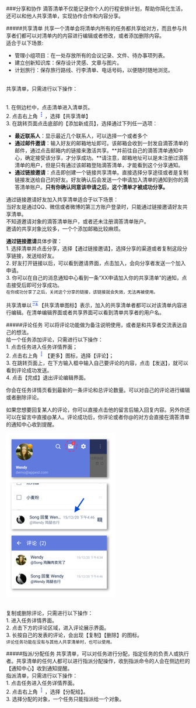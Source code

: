 ###分享和协作
滴答清单不仅能记录你个人的行程安排计划，帮助你简化生活，还可以和他人共享清单，实现协作合作和内容分享。

#####共享清单
共享一个清单会将清单内所有的任务都共享给对方，而且参与共享者们都可以对清单内的内容进行编辑或者修改，或者添加删除内容。
<br >适合于以下场景:
- 管理小组项目：在一处存放所有的会议记录、文件、待办事项列表。
- 建立创新知识库：保存设计灵感、文章与图片。
- 计划旅行：保存旅行路线、行李清单、电话号码，以便随时随地浏览。

<br >共享清单，只需进行以下操作：

<br>1. 在侧边栏中，点击清单进入清单页。
<br>2. 点击右上角<img src="../images/images_android/image001.png" title="更多" width="20" />，选择【共享清单】
<br>3. 在跳转页面点击底部的【添加新成员】，选择通过下列任一选项：
   - **最近联系人**：显示最近几个联系人，可以选择一个或者多个
   - **通过邮件邀请**：输入好友的邮箱地址即可。该邮箱会收到一封发自滴答清单的邮件，通过点击邮箱内的链接来激活共享。**并前往自己的滴答清单通知中心，确定接受该分享，才分享成功。**请注意，邮箱地址可以是未注册过滴答清单的用户，但是只有通过该邮箱登陆滴答清单，才能看到这个分享通知。
   - **通过链接邀请**：点击即创建一个链接共享清单。直接选择分享途径或者是复制链接发送给自己的好友。好友确认后会发送一个申请加入清单的通知到你的滴答清单账户。**只有你确认同意该申请之后，这个清单才被成功分享。**

通过链接邀请好友加入共享清单适合于以下场景：
<br >当好友是通过QQ、微信或者微博的第三方账户登录时，只能通过链接邀请好友共享清单。
<br >不知道邀请对象的滴答清单账户，或者还未注册滴答清单账户。
<br >邀请的共享对象比较多，一个个添加邮箱比较麻烦。

**通过链接邀请**具体步骤：
<br>1. 选择清单并点击分享，选择【通过链接邀请】，选择分享的渠道或者复制这段分享链接，发送给好友。
<br>2. 好友打开链接以后，可以看到邀请界面，点击加入，会向分享者发送一个加入申请。
<br>3. 你可以在自己的消息通知中心看到一条“XX申请加入你的共享清单”的通知，点击接受后即可分享成功。
<br >`在你成功分享了之后，关闭这个分享的链接，该链接就会失效，无法再被使用。`

共享清单以<img src="../images/images_android/image004.png" title="共享" width="20" />【共享清单图标】表示，加入的共享清单者都可以对该清单内容进行编辑。在清单编辑界面或者共享界面可以看到清单共享者的用户名。

#####评论任务
可以将评论功能做为备注说明使用，或者是和共享者交流表达自己的想法。
<br >给一个任务添加评论，只需进行以下操作：
<br>1. 点击任务进入任务详情界面；
<br>2. 点击右上角<img src="../images/images_android/image001.png" title="更多" width="20" />【更多】图标，选择【评论】；
<br>3. 在跳转页面上，在下方输入框中输入自己要评论的内容，点击【发送】，就可以看到评论成功发送。
<br>4. 点击【完成】退出评论编辑界面。

你会在任务详情页看到最新的一条评论和总评论数量。可以对自己的评论进行编辑或者删除评论。

如果您想要回复某人的评论，你可以直接点击他的留言后输入回复内容。另外你还可以在留言中直接@某人。评论成功后，你评论或者你@的对方会直接在滴答清单的通知中心收到提醒。


<img src="../images/images_android/image3107.png" title="评论" width="300" />


<br >复制或删除评论，只需进行以下操作：
<br>1. 进入任务详情界面。
<br>2. 点击下方的评论区域，进入评论展示界面。
<br>3. 长按自己的发表的评论，会出现【复制】【删除】的图标。
<br >`评论任务功能在没有与其他人共享清单时，也可以使用。`

#####指派/分配任务
共享清单，可以对任务进行分配，指定任务的负责人或执行者。共享清单的任何人都可以进行指派分配操作，收到指派命令的人会在侧边栏的【通知中心】收到通知提醒。
<br >指派清单，只需进行以下操作：
<br>1. 点击任务进入任务详情界面。
<br>2. 点击右上角<img src="../images/images_android/image001.png" title="更多" width="20" />，选择【分配给】。
<br>3. 选择分配的对象，一个任务只能指派给一个对象。


